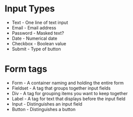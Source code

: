 # Input Types
* Text - One line of text input
* Email - Email address
* Password - Masked text?
* Date - Numerical date
* Checkbox - Boolean value 
* Submit - Type of button

# Form tags
* Form - A container naming and holding the entire form
* Fieldset - A tag that groups together input fields 
* Div - A tag for grouping items you want to keep together
* Label - A tag for text that displays before the input field
* Input - Distinguishes an input field
* Button - Distinguishes a button